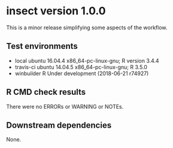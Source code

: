# insect version 1.0.0

This is a minor release simplifying some aspects of the workflow.

## Test environments

 * local ubuntu 16.04.4 x86_64-pc-linux-gnu; R version 3.4.4
 * travis-ci ubuntu 14.04.5 x86_64-pc-linux-gnu; R 3.5.0
 * winbuilder R Under development (2018-06-21 r74927)

## R CMD check results

There were no ERRORs or WARNING or NOTEs.

## Downstream dependencies

None.
